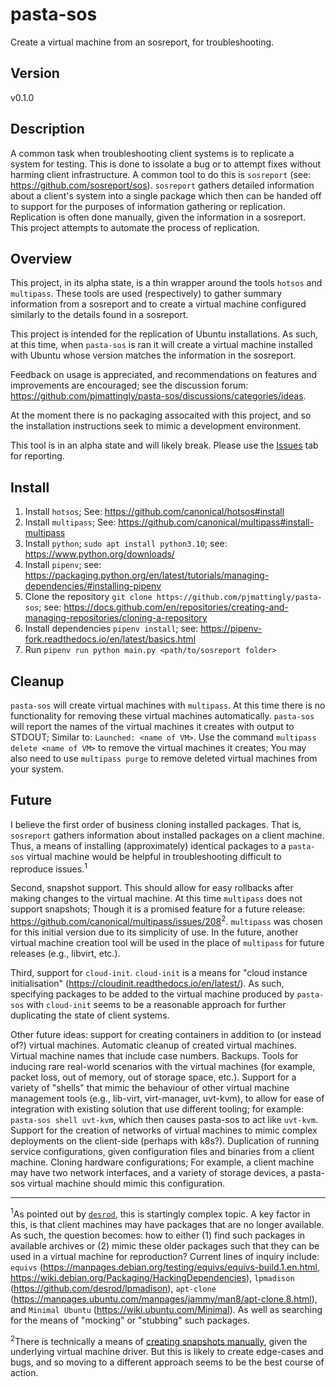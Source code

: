 # pasta-sos
Create a virtual machine from an sosreport, for troubleshooting.

## Version
v0.1.0

## Description
A common task when troubleshooting client systems is to replicate a system for testing. This is done to issolate a bug or to attempt fixes without harming client infrastructure. A common tool to do this is `sosreport` (see: https://github.com/sosreport/sos). `sosreport` gathers detailed information about a client's system into a single package which then can be handed off to support for the purposes of information gathering or replication. Replication is often done manually, given the information in a sosreport. This project attempts to automate the process of replication.

## Overview
This project, in its alpha state, is a thin wrapper around the tools `hotsos` and `multipass`. These tools are used (respectively) to gather summary information from a sosreport and to create a virtual machine configured similarly to the details found in a sosreport.

This project is intended for the replication of Ubuntu installations. As such, at this time, when `pasta-sos` is ran it will create a virtual machine installed with Ubuntu whose version matches the information in the sosreport.

Feedback on usage is appreciated, and recommendations on features and improvements are encouraged; see the discussion forum: https://github.com/pjmattingly/pasta-sos/discussions/categories/ideas.

At the moment there is no packaging assocaited with this project, and so the installation instructions seek to mimic a development environment.

This tool is in an alpha state and will likely break. Please use the [Issues](https://github.com/pjmattingly/pasta-sos/issues) tab for reporting.

## Install

1) Install `hotsos`; See: https://github.com/canonical/hotsos#install
2) Install `multipass`; See: https://github.com/canonical/multipass#install-multipass
3) Install `python`; `sudo apt install python3.10`; see: https://www.python.org/downloads/
4) Install `pipenv`; see: https://packaging.python.org/en/latest/tutorials/managing-dependencies/#installing-pipenv
6) Clone the repository `git clone https://github.com/pjmattingly/pasta-sos`; see: https://docs.github.com/en/repositories/creating-and-managing-repositories/cloning-a-repository
5) Install dependencies `pipenv install`; see: https://pipenv-fork.readthedocs.io/en/latest/basics.html
6) Run `pipenv run python main.py <path/to/sosreport folder>`

## Cleanup

`pasta-sos` will create virtual machines with `multipass`. At this time there is no functionality for removing these virtual machines automatically. `pasta-sos` will report the names of the virtual machines it creates with output to STDOUT; Similar to: `Launched: <name of VM>`. Use the command `multipass delete <name of VM>` to remove the virtual machines it creates; You may also need to use `multipass purge` to remove deleted virtual machines from your system.
  
## Future

I believe the first order of business cloning installed packages. That is, `sosreport` gathers information about installed packages on a client machine. Thus, a means of installing (approximately) identical packages to a `pasta-sos` virtual machine would be helpful in troubleshooting difficult to reproduce issues.<sup>1</sup>

Second, snapshot support. This should allow for easy rollbacks after making changes to the virtual machine. At this time `multipass` does not support snapshots; Though it is a promised feature for a future release: https://github.com/canonical/multipass/issues/208<sup>2</sup>. `multipass` was chosen for this initial version due to its simplicity of use. In the future, another virtual machine creation tool will be used in the place of `multipass` for future releases (e.g., libvirt, etc.).

Third, support for `cloud-init`. `cloud-init` is a means for "cloud instance initialisation" (https://cloudinit.readthedocs.io/en/latest/). As such, specifying packages to be added to the virtual machine produced by `pasta-sos` with `cloud-init` seems to be a reasonable approach for further duplicating the state of client systems.

Other future ideas: support for creating containers in addition to (or instead of?) virtual machines. Automatic cleanup of created virtual machines. Virtual machine names that include case numbers. Backups. Tools for inducing rare real-world scenarios with the virtual machines (for example, packet loss, out of memory, out of storage space, etc.). Support for a variety of "shells" that mimic the behaviour of other virtual machine management tools (e.g., lib-virt, virt-manager, uvt-kvm), to allow for ease of integration with existing solution that use different tooling; for example: `pasta-sos shell uvt-kvm`, which then causes pasta-sos to act like `uvt-kvm`. Support for the creation of networks of virtual machines to mimic complex deployments on the client-side (perhaps with k8s?). Duplication of running service configurations, given configuration files and binaries from a client machine. Cloning hardware configurations; For example, a client machine may have two network interfaces, and a variety of storage devices, a pasta-sos virtual machine should mimic this configuration.

---- 

<sup>1</sup>As pointed out by [`desrod`](https://github.com/desrod), this is startingly complex topic. A key factor in this, is that client machines may have packages that are no longer available. As such, the question becomes: how to either (1) find such packages in available archives or (2) mimic these older packages such that they can be used in a virtual machine for reproduction? Current lines of inquiry include: `equivs` (https://manpages.debian.org/testing/equivs/equivs-build.1.en.html, https://wiki.debian.org/Packaging/HackingDependencies), `lpmadison` (https://github.com/desrod/lpmadison), `apt-clone` (https://manpages.ubuntu.com/manpages/jammy/man8/apt-clone.8.html), and `Minimal Ubuntu` (https://wiki.ubuntu.com/Minimal). As well as searching for the means of "mocking" or "stubbing" such packages.

<sup>2</sup>There is technically a means of [creating snapshots manually](https://github.com/canonical/multipass/issues/208#issuecomment-910422845), given the underlying virtual machine driver. But this is likely to create edge-cases and bugs, and so moving to a different approach seems to be the best course of action.

